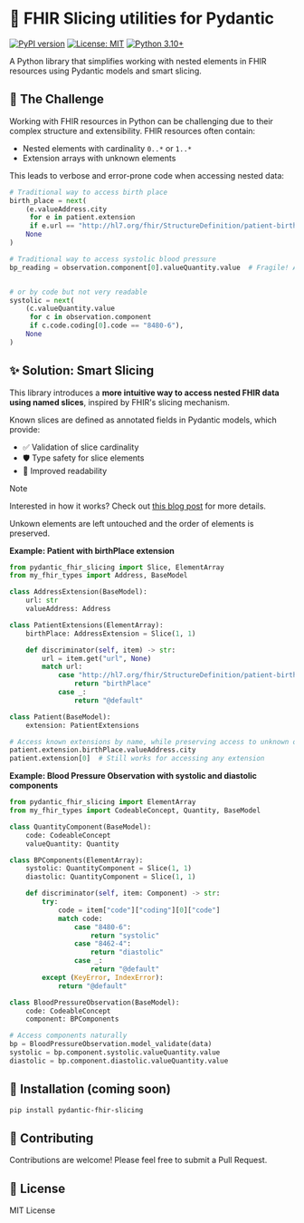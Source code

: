 # 🔪 FHIR Slicing utilities for Pydantic

[![PyPI version](https://badge.fury.io/py/fhir-slicing.svg)](https://badge.fury.io/py/fhir-slicing)
[![License: MIT](https://img.shields.io/badge/License-MIT-yellow.svg)](https://opensource.org/licenses/MIT)
[![Python 3.10+](https://img.shields.io/badge/python-3.10+-blue.svg)](https://www.python.org/downloads/)

A Python library that simplifies working with nested elements in FHIR resources using Pydantic models and smart slicing.

## 🤔 The Challenge

Working with FHIR resources in Python can be challenging due to their complex structure and extensibility. FHIR resources often contain:
- Nested elements with cardinality `0..*` or `1..*`
- Extension arrays with unknown elements

This leads to verbose and error-prone code when accessing nested data:

```python
# Traditional way to access birth place
birth_place = next(
    (e.valueAddress.city
     for e in patient.extension
     if e.url == "http://hl7.org/fhir/StructureDefinition/patient-birthPlace"),
    None
)
```

```python
# Traditional way to access systolic blood pressure
bp_reading = observation.component[0].valueQuantity.value  # Fragile! Assumes systolic is first
```

```python

# or by code but not very readable
systolic = next(
    (c.valueQuantity.value
     for c in observation.component
     if c.code.coding[0].code == "8480-6"),
    None
)
```

## ✨ Solution: Smart Slicing

This library introduces a __more intuitive way to access nested FHIR data using named slices__, inspired by FHIR's slicing mechanism.

Known slices are defined as annotated fields in Pydantic models, which provide:
- ✅ Validation of slice cardinality
- 🛡️ Type safety for slice elements
- 📖 Improved readability

> [!NOTE]
> Interested in how it works? Check out [this blog post](./NOTES.md) for more details.

Unkown elements are left untouched and the order of elements is preserved.

**Example: Patient with birthPlace extension**

```python
from pydantic_fhir_slicing import Slice, ElementArray
from my_fhir_types import Address, BaseModel

class AddressExtension(BaseModel):
    url: str
    valueAddress: Address

class PatientExtensions(ElementArray):
    birthPlace: AddressExtension = Slice(1, 1)

    def discriminator(self, item) -> str:
        url = item.get("url", None)
        match url:
            case "http://hl7.org/fhir/StructureDefinition/patient-birthPlace":
                return "birthPlace"
            case _:
                return "@default"

class Patient(BaseModel):
    extension: PatientExtensions

# Access known extensions by name, while preserving access to unknown ones
patient.extension.birthPlace.valueAddress.city
patient.extension[0]  # Still works for accessing any extension

```

**Example: Blood Pressure Observation with systolic and diastolic components**

```python
from pydantic_fhir_slicing import ElementArray
from my_fhir_types import CodeableConcept, Quantity, BaseModel

class QuantityComponent(BaseModel):
    code: CodeableConcept
    valueQuantity: Quantity

class BPComponents(ElementArray):
    systolic: QuantityComponent = Slice(1, 1)
    diastolic: QuantityComponent = Slice(1, 1)

    def discriminator(self, item: Component) -> str:
        try:
            code = item["code"]["coding"][0]["code"]
            match code:
                case "8480-6":
                    return "systolic"
                case "8462-4":
                    return "diastolic"
                case _:
                    return "@default"
        except (KeyError, IndexError):
            return "@default"

class BloodPressureObservation(BaseModel):
    code: CodeableConcept
    component: BPComponents

# Access components naturally
bp = BloodPressureObservation.model_validate(data)
systolic = bp.component.systolic.valueQuantity.value
diastolic = bp.component.diastolic.valueQuantity.value

```

## 🚀 Installation (coming soon)

```bash
pip install pydantic-fhir-slicing
```

## 👥 Contributing

Contributions are welcome! Please feel free to submit a Pull Request.

## 📜 License

MIT License

